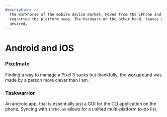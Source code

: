 ```yaml
---
description: >-
  The workhorse of the mobile device market. Moved from the iPhone and haven't
  regretted the platform swap. The hardware on the other hand, leaves much to be
  desired.
---
```


# Android and iOS

### [Pixelmate](https://github.com/eladnava/pixelmate)

Finding a way to manage a Pixel 3 sucks but thankfully, the [workaround](https://github.com/eladnava/pixelmate) was made by a person more clever than I am. 

### Taskwarrior 

An android app, that is essentially just a GUI for the CLI application on the phone. Syncing with `Inthe.am` allows for a unified multi-platform to-do list. 









